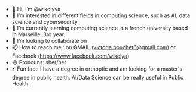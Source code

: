 - 👋 Hi, I’m @wikolyya
- 👀 I’m interested in different fields in computing science, such as AI, data science and cybersecurity
- 🌱 I’m currently learning computing science in a french university based in Marseille, 3rd year. 
- 💞️ I’m looking to collaborate on 
- 📫 How to reach me : on GMAIL (victoria.bouchet6@gmail.com) or Facebook (https://www.facebook.com/wikolya)
- 😄 Pronouns: sher/her
- ⚡ Fun fact: I have a degree in orthoptic and am looking for a master's degree in public health. AI/Data Science can be really useful in Public Health.

<!---
wikolyya/wikolyya is a ✨ special ✨ repository because its `README.md` (this file) appears on your GitHub profile.
You can click the Preview link to take a look at your changes.
--->
